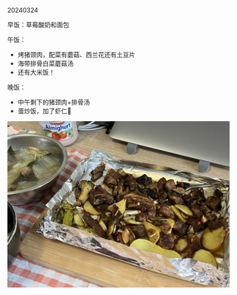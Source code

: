 20240324

早饭：草莓酸奶和面包

午饭：

* 烤猪颈肉，配菜有蘑菇、西兰花还有土豆片
* 海带排骨白菜蘑菇汤
* 还有大米饭！

晚饭：

* 中午剩下的猪颈肉+排骨汤
* 蛋炒饭，加了虾仁🦐

![IMG_7773](./IMG_7773.jpg)

